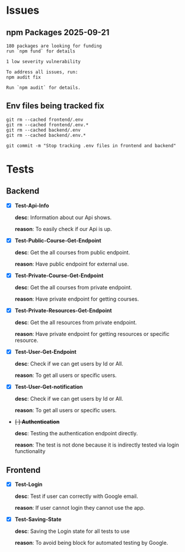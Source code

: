 # Issues

## npm Packages 2025-09-21

    180 packages are looking for funding
    run `npm fund` for details

    1 low severity vulnerability

    To address all issues, run:
    npm audit fix

    Run `npm audit` for details.

## Env files being tracked fix

    git rm --cached frontend/.env
    git rm --cached frontend/.env.*
    git rm --cached backend/.env
    git rm --cached backend/.env.*

    git commit -m "Stop tracking .env files in frontend and backend"

# Tests

## Backend

* [x] **Test-Api-Info**

  **desc**: Information about our Api shows.

  **reason**: To easily check if our Api is up.

* [x] **Test-Public-Course-Get-Endpoint**

  **desc**: Get the all courses from public endpoint.

  **reason**: Have public endpoint for external use.

* [x] **Test-Private-Course-Get-Endpoint**

  **desc**: Get the all courses from private endpoint.

  **reason**: Have private endpoint for getting courses.

* [x] **Test-Private-Resources-Get-Endpoint**

  **desc**: Get the all resources from private endpoint.

  **reason**: Have private endpoint for getting resources or specific resource.

* [x] **Test-User-Get-Endpoint**

  **desc**: Check if we can get users by Id or All.

  **reason**: To get all users or specific users.

* [x] **Test-User-Get-notification**

  **desc**: Check if we can get users by Id or All.

  **reason**: To get all users or specific users.

* ~~[ ] **Authentication**~~

  **desc**: Testing the authentication endpoint directly.

  **reason**: The test is not done because it is indirectly tested via login functionality

## Frontend

* [x] **Test-Login**

  **desc**: Test if user can correctly with Google email.
  
  **reason**: If user cannot login they cannot use the app.

* [x] **Test-Saving-State**

  **desc**: Saving the Login state for all tests to use

  **reason**: To avoid being block for automated testing by Google.




